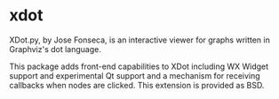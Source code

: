 xdot
====

XDot.py, by Jose Fonseca, is an interactive viewer for graphs written in
Graphviz's dot language.

This package adds front-end capabilities to XDot including WX Widget support
and experimental Qt support and a mechanism for receiving callbacks when nodes
are clicked.  This extension is provided as BSD.
